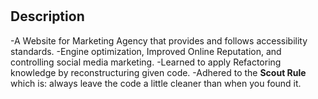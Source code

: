 # <Horiseon-Challenge-1>

## Description

-A Website for Marketing Agency that provides 
and follows accessibility standards.
-Engine optimization, Improved Online Reputation, 
and controlling social media marketing.
-Learned to apply Refactoring knowledge by reconstructuring
given code.
-Adhered to the **Scout Rule** which is: always leave the
code a little cleaner than when you found it.
